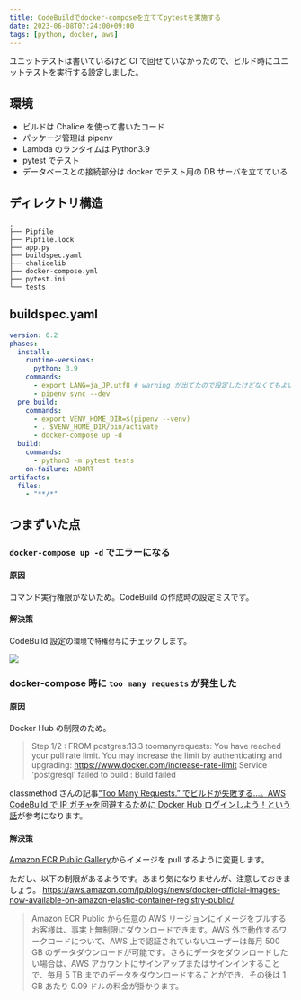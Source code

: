 ```yaml
---
title: CodeBuildでdocker-composeを立ててpytestを実施する
date: 2023-06-08T07:24:00+09:00
tags: [python, docker, aws]
---
```


ユニットテストは書いているけど CI で回せていなかったので、ビルド時にユニットテストを実行する設定しました。

## 環境

- ビルドは Chalice を使って書いたコード
- パッケージ管理は pipenv
- Lambda のランタイムは Python3.9
- pytest でテスト
- データベースとの接続部分は docker でテスト用の DB サーバを立てている

## ディレクトリ構造

```console
.
├── Pipfile
├── Pipfile.lock
├── app.py
├── buildspec.yaml
├── chalicelib
├── docker-compose.yml
├── pytest.ini
└── tests
```

## buildspec.yaml

```yaml
version: 0.2
phases:
  install:
    runtime-versions:
      python: 3.9
    commands:
      - export LANG=ja_JP.utf8 # warning が出てたので設定したけどなくてもよい
      - pipenv sync --dev
  pre_build:
    commands:
      - export VENV_HOME_DIR=$(pipenv --venv)
      - . $VENV_HOME_DIR/bin/activate
      - docker-compose up -d
  build:
    commands:
      - python3 -m pytest tests
    on-failure: ABORT
artifacts:
  files:
    - "**/*"
```

## つまずいた点

### `docker-compose up -d` でエラーになる

#### 原因

コマンド実行権限がないため。CodeBuild の作成時の設定ミスです。

#### 解決策

CodeBuild 設定の`環境`で`特権付与`にチェックします。

![](/img/2023-06-08-07-46-09.png)

### docker-compose 時に `too many requests` が発生した

#### 原因

Docker Hub の制限のため。

> Step 1/2 : FROM postgres:13.3
> toomanyrequests: You have reached your pull rate limit. You may increase the limit by authenticating and upgrading: https://www.docker.com/increase-rate-limit
> Service 'postgresql' failed to build : Build failed

classmethod さんの記事[“Too Many Requests.” でビルドが失敗する…。AWS CodeBuild で IP ガチャを回避するために Docker Hub ログインしよう！という話](https://dev.classmethod.jp/articles/codebuild-has-to-use-dockerhub-login-to-avoid-ip-gacha/)が参考になります。

#### 解決策

[Amazon ECR Public Gallery](https://gallery.ecr.aws/)からイメージを pull するように変更します。

ただし、以下の制限があるようです。あまり気になりませんが、注意しておきましょう。
<https://aws.amazon.com/jp/blogs/news/docker-official-images-now-available-on-amazon-elastic-container-registry-public/>

> Amazon ECR Public から任意の AWS リージョンにイメージをプルするお客様は、事実上無制限にダウンロードできます。AWS 外で動作するワークロードについて、AWS 上で認証されていないユーザーは毎月 500 GB のデータダウンロードが可能です。さらにデータをダウンロードしたい場合は、AWS アカウントにサインアップまたはサインインすることで、毎月 5 TB までのデータをダウンロードすることができ、その後は 1 GB あたり 0.09 ドルの料金が掛かります。
